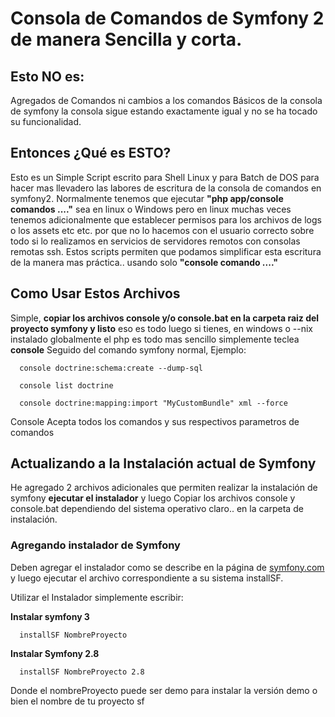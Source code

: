 # Consola de Comandos de Symfony 2 de manera Sencilla y corta.
## Esto NO es:


Agregados de Comandos ni cambios a los comandos Básicos de la consola de symfony la consola sigue estando exactamente igual y no se ha tocado su funcionalidad.

## Entonces ¿Qué es ESTO?
    

Esto es un Simple Script escrito para Shell Linux y para Batch de DOS para hacer mas llevadero las labores de escritura de la consola de comandos en symfony2. Normalmente tenemos que ejecutar **"php app/console comandos ...."** sea en linux o Windows pero en linux muchas veces tenemos adicionalmente que establecer permisos para los archivos de logs o los assets etc etc. por que no lo hacemos con el usuario correcto sobre todo si lo realizamos en servicios de servidores remotos con consolas remotas ssh. Estos scripts permiten que podamos simplificar esta escritura de la manera mas práctica.. usando solo **"console comando ...."**

## Como Usar Estos Archivos
    

Simple, **copiar los archivos console y/o console.bat en la carpeta raiz del proyecto symfony y listo** eso es todo luego si tienes, en windows o --nix instalado globalmente el php es todo mas sencillo simplemente teclea **console** Seguido del comando symfony normal, Ejemplo:

      console doctrine:schema:create --dump-sql
      
      console list doctrine
      
      console doctrine:mapping:import "MyCustomBundle" xml --force
      

Console Acepta todos los comandos y sus respectivos parametros de comandos 

## Actualizando a la Instalación actual de Symfony

He agregado 2 archivos adicionales que permiten realizar la instalación de symfony **ejecutar el instalador** y luego Copiar los archivos console y console.bat dependiendo del sistema operativo claro.. en la carpeta de instalación.

### Agregando instalador de Symfony    
Deben agregar el instalador como se describe en la página de [symfony.com](http://symfony.com/download) y luego ejecutar el archivo correspondiente a su sistema installSF.  

Utilizar el Instalador simplemente escribir: 

 **Instalar symfony 3** 
      
      installSF NombreProyecto  
	  
 **Instalar Symfony 2.8** 

      installSF NombreProyecto 2.8
	  
Donde el nombreProyecto puede ser demo para instalar la versión demo o bien el nombre de tu proyecto sf 

